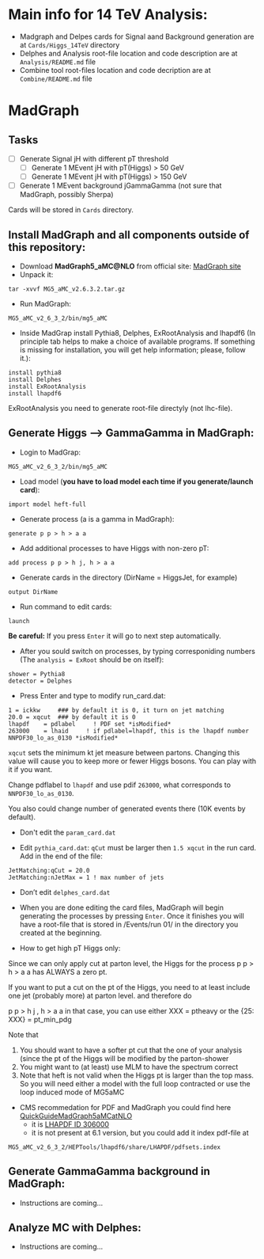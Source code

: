 # Main info for 14 TeV  Analysis:

* Madgraph and Delpes cards for Signal aand Background generation are at `Cards/Higgs_14TeV` directory
* Delphes and Analysis root-file location and code description are at `Analysis/README.md` file
* Combine tool root-files location and code decription are at `Combine/README.md` file

# MadGraph

## Tasks

 - [ ] Generate Signal jH with different pT threshold
   - [ ] Generate 1 MEvent jH with pT(Higgs) > 50 GeV
   - [ ] Generate 1 MEvent jH with pT(Higgs) > 150 GeV
 - [ ] Generate 1 MEvent background jGammaGamma (not sure that MadGraph, possibly Sherpa)
 
Cards will be stored in `Cards` directory.
 

## Install MadGraph and all components outside of this repository:

* Download **MadGraph5_aMC@NLO** from official site: [MadGraph site](http://madgraph.physics.illinois.edu/)
* Unpack it: 
``` 
tar -xvvf MG5_aMC_v2.6.3.2.tar.gz
```
* Run MadGraph: 
```
MG5_aMC_v2_6_3_2/bin/mg5_aMC 
```
* Inside MadGrap install Pythia8, Delphes, ExRootAnalysis and lhapdf6 
(In principle tab helps to make a choice of available programs. If something is missing for installation, you will get help information; please, follow it.):
```
install pythia8
install Delphes
install ExRootAnalysis
install lhapdf6
```
ExRootAnalysis you need to generate root-file directyly (not lhc-file).

## Generate Higgs --> GammaGamma in MadGraph:

* Login to MadGrap:
```
MG5_aMC_v2_6_3_2/bin/mg5_aMC
```
* Load model (**you have to load model each time if you generate/launch card**):
```
import model heft-full
```
* Generate process (a is a gamma in MadGraph):
```
generate p p > h > a a
```
* Add additional processes to have Higgs with non-zero pT:
```
add process p p > h j, h > a a
```
* Generate cards in the directory (DirName = HiggsJet, for example)
```
output DirName
```
* Run command to edit cards:
```
launch
```

**Be careful:** If you press `Enter` it will go to next step automatically.

* After you sould switch on processes, 
by typing corresponiding numbers 
(The `analysis = ExRoot` should be on itself):
```
shower = Pythia8
detector = Delphes
```
* Press Enter and type to modify run\_card.dat:
```
1 = ickkw     ### by default it is 0, it turn on jet matching
20.0 = xqcut  ### by default it is 0 
lhapdf    = pdlabel     ! PDF set *isModified*
263000    = lhaid     ! if pdlabel=lhapdf, this is the lhapdf number NNPDF30_lo_as_0130 *isModified*
```
`xqcut` sets the minimum kt jet measure between partons. 
Changing this value will cause you to keep more or
fewer Higgs bosons. You can play with it if you want.

Change pdflabel to `lhapdf` and use pdif `263000`, what corresponds to `NNPDF30_lo_as_0130`.

You also could change number of generated events there (10K events by default).

* Don't edit the `param_card.dat`

* Edit `pythia_card.dat`: 
`qCut` must  be larger then `1.5 xqcut` in the run card.
Add in the end of the file:
```
JetMatching:qCut = 20.0
JetMatching:nJetMax = 1 ! max number of jets
```
* Don’t edit `delphes_card.dat`

* When you are done editing the card files, MadGraph will begin generating the processes by pressing `Enter`.
Once it finishes you will have a root-file that is stored in /Events/run 01/ in the directory you created at the beginning.

* How to get high pT Higgs only:

Since we can only apply cut at parton level, the Higgs for the process
p p > h > a a
has ALWAYS  a zero pt.

If you want to put a cut on the pt of the Higgs, you need to at least
include one jet (probably more) at parton level. and therefore do

p p > h j , h > a a 
in that case, you can use either 
XXX = ptheavy 
or the 
 {25: XXX} = pt_min_pdg

Note that 
1) You should want to have a softer pt cut that the one of your analysis (since the pt of the Higgs will be modified by the parton-shower
2) You might want to (at least) use MLM to have the spectrum correct
3) Note that heft is not valid when the Higgs pt is larger than the top mass. So you will need either a model with the full loop contracted or use the loop induced mode of MG5aMC

* CMS recommedation for PDF and MadGraph you could find here [QuickGuideMadGraph5aMCatNLO](https://twiki.cern.ch/twiki/bin/viewauth/CMS/QuickGuideMadGraph5aMCatNLO)
  * it is [LHAPDF ID 306000](https://lhapdf.hepforge.org/pdfsets.html)
  * it is not present at 6.1 version, but you could add it index pdf-file at 
```
MG5_aMC_v2_6_3_2/HEPTools/lhapdf6/share/LHAPDF/pdfsets.index
```


## Generate GammaGamma background in MadGraph:

   - Instructions are coming...

## Analyze MC with Delphes:

   - Instructions are coming...
   
